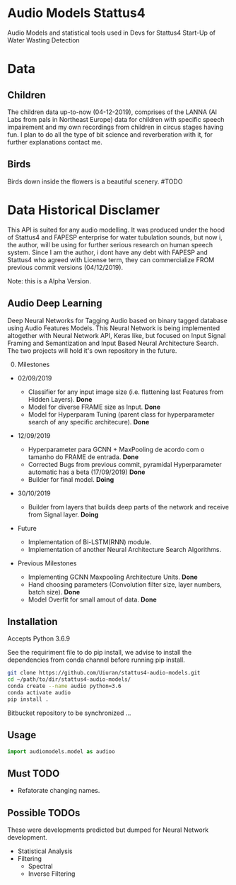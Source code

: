 # Audio Models Stattus4
Audio Models and statistical tools used in Devs for Stattus4 Start-Up of Water Wasting Detection

# Data

## Children

The children data up-to-now (04-12-2019), comprises of the LANNA (AI Labs from pals in Northeast Europe) data for children with specific speech impairement and my own recordings from children in circus stages having fun. I plan to do all the type of bit science and reverberation with it, for further explanations contact me.

## Birds

Birds down inside the flowers is a beautiful scenery. #TODO

# Data Historical Disclamer

This API is suited for any audio modelling. It was produced under the hood of Stattus4 and FAPESP enterprise for water tubulation sounds, but now i, the author, will be using for further serious research on human speech system. Since I am the author, i dont have any debt with FAPESP and Stattus4 who agreed with License term, they can commercialize FROM previous commit versions (04/12/2019).

Note: this is a Alpha Version.

## Audio Deep Learning

Deep Neural Networks for Tagging Audio based on binary tagged database using Audio Features Models.
This Neural Network is being implemented altogether with Neural Network API, Keras like, but focused on Input Signal Framing and Semantization and Input Based Neural Architecture Search. The two projects will hold it's own repository in the future.

0. Milestones
  * 02/09/2019
    * Classifier for any input image size (i.e. flattening last Features from Hidden Layers). **Done**
    * Model for diverse FRAME size as Input. **Done**
    * Model for Hyperparam Tuning (parent class for hyperparameter search of any specific architecure). **Done**
    
  * 12/09/2019    
    * Hyperparameter para GCNN + MaxPooling de acordo com o tamanho do FRAME de entrada. **Done**
    * Corrected Bugs from previous commit, pyramidal Hyperparameter automatic has a beta (17/09/2019) **Done**
    * Builder for final model. **Doing**
    
  * 30/10/2019
    * Builder from layers that builds deep parts of the network and receive from Signal layer. **Doing**

  * Future 
    * Implementation of Bi-LSTM(RNN) module.
    * Implementation of another Neural Architecture Search Algorithms.
    
  * Previous Milestones
  
    * Implementing GCNN Maxpooling Architecture Units. **Done**
    * Hand choosing parameters (Convolution filter size, layer numbers, batch size). **Done**
    * Model Overfit for small amout of data. **Done**

## Installation

Accepts Python 3.6.9

See the requiriment file to do pip install, we advise to install the dependencies from conda channel before running pip install.

```bash
git clone https://github.com/Uiuran/stattus4-audio-models.git
cd ~/path/to/dir/stattus4-audio-models/
conda create --name audio python=3.6
conda activate audio
pip install .
``` 

Bitbucket repository to be synchronized ...

## Usage 
```python
import audiomodels.model as audioo
``` 

## Must TODO

* Refatorate changing names.

## Possible TODOs 

These were developments predicted but dumped for Neural Network development.

* Statistical Analysis
* Filtering
  * Spectral
  * Inverse Filtering
